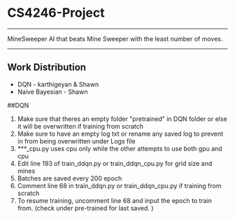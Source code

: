 # CS4246-Project
---

MineSweeper AI that beats Mine Sweeper with the least number of moves.

---

## Work Distribution

- DQN - karthigeyan & Shawn
- Naive Bayesian - Shawn


##DQN 
1. Make sure that theres an empty folder "pretrained" in DQN folder or else it will be overwritten if training from scratch
1. Make sure to have an empty log txt or rename any saved log to prevent in from being overwritten under Logs file
1. ***_cpu.py uses cpu only while the other attempts to use both gpu and cpu 
1. Edit line 193 of train_ddqn.py or train_ddqn_cpu.py for grid size and mines
1. Batches are saved every 200 epoch
1. Comment line 68 in train_ddqn.py or train_ddqn_cpu.py if training from scratch
1. To resume training, uncomment line 68 and input the epoch to train from. (check under pre-trained for last saved. )
